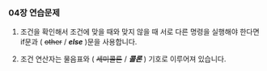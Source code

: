 ### 04장 연습문제    
01. 조건을 확인해서 조건에 맞을 때와 맞지 않을 때 서로 다른 명령을 실행해야 한다면 if문과 ( ~~other~~ / ***else*** )문을 사용합니다.

02. 조건 연산자는 물음표와 ( ~~세미콜론~~ / ***콜론*** ) 기호로 이루어져 있습니다.